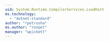 ```yaml
---
uid: System.Runtime.CompilerServices.LoadHint
ms.technology: 
  - "dotnet-standard"
author: "rpetrusha"
ms.author: "ronpet"
manager: "wpickett"
---
```

